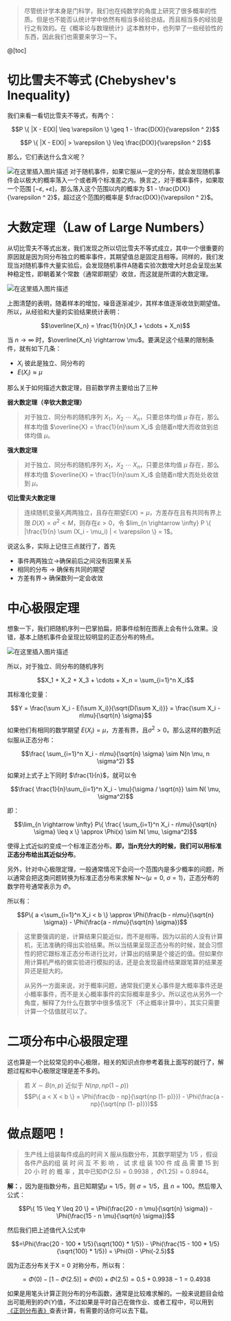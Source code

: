 > 尽管统计学本身是门科学，我们也在纯数学的角度上研究了很多概率的性质。但是也不能否认统计学中依然有相当多经验总结。而且相当多的经验是行之有效的。在《概率论与数理统计》这本教材中，也列举了一些经验性的东西，因此我们也需要来学习一下。


@[toc]

# 切比雪夫不等式 (Chebyshev's Inequality)

我们来看一看切比雪夫不等式，有两个：

$$P \{  |X - E(X)| \leq \varepsilon \} \geq 1 - \frac{D(X)}{\varepsilon ^ 2}$$

$$P \{  |X - E(X)| > \varepsilon \} \leq  \frac{D(X)}{\varepsilon ^ 2}$$

那么，它们表达什么含义呢？

![在这里插入图片描述](https://img-blog.csdnimg.cn/9702f000a66a41bcb1006ab7c5dca788.png?x-oss-process=image/watermark,type_ZmFuZ3poZW5naGVpdGk,shadow_10,text_aHR0cHM6Ly9ibG9nLmNzZG4ubmV0L3BvaXNvbmNocnk=,size_16,color_FFFFFF,t_70#pic_center)
对于随机事件，如果它服从一定的分布，就会发现随机事件会以极大的概率落入一个或者两个标准差之内。换言之，对于概率事件，如果取一个范围 $[-  \varepsilon, +  \varepsilon]$，那么落入这个范围以内的概率为 $1 - \frac{D(X)}{\varepsilon ^ 2}$，超过这个范围的概率是 $\frac{D(X)}{\varepsilon ^ 2}$。


# 大数定理（Law of Large Numbers）

从切比雪夫不等式出发，我们发现之所以切比雪夫不等式成立，其中一个很重要的原因就是因为同分布独立的概率事件，其期望值总是固定且相等。同样的，我们发现当对随机事件大量实验后，会发现随机事件A随着实验次数增大时总会呈现出某种稳定性，即朝着某个常数（通常即期望）收敛，而这就是所谓的大数定理。


![在这里插入图片描述](https://img-blog.csdnimg.cn/f9f20896de9d4b739e83a26afab6aefc.png?x-oss-process=image/watermark,type_ZmFuZ3poZW5naGVpdGk,shadow_10,text_aHR0cHM6Ly9ibG9nLmNzZG4ubmV0L3BvaXNvbmNocnk=,size_16,color_FFFFFF,t_70#pic_center)

上图清楚的表明，随着样本的增加，噪音逐渐减少，其样本值逐渐收敛到期望值。所以，从经验和大量的实验结果统计表明：

$$\overline{X_n} = \frac{1}{n}(X_1 + \cdots + X_n)$$

当 $n \rightarrow \infty$ 时，$\overline{X_n} \rightarrow \mu$。要满足这个结果的限制条件，就有如下几条：

* $X_i$ 彼此是独立、同分布的
* $E(X_i) \approx \mu$

那么关于如何描述大数定理，目前数学界主要给出了三种

**弱大数定理（辛钦大数定理）**
> 对于独立、同分布的随机序列 $X_1$，$X_2$ $\cdots$ $X_n$，只要总体均值 $\mu$ 存在，那么样本均值 $\overline{X} = \frac{1}{n}\sum X_i$ 会随着n增大而收敛到总体均值 $\mu$。

**强大数定理**
>对于独立、同分布的随机序列 $X_1$，$X_2$ $\cdots$ $X_n$，只要总体均值 $\mu$ 存在，那么样本均值 $\overline{X} = \frac{1}{n}\sum X_i$ 会随着n增大而处处收敛到 $\mu$。

**切比雪夫大数定理**
>连续随机变量$X_i$两两独立，且存在期望$E(X) = \mu$，方差存在且有共同有界上限 $D(X) = \sigma^2 < M$，则存在$\varepsilon > 0$，令 $lim_{n \rightarrow \infty} P \{  |\frac{1}{n} \sum (X_i - \mu_i) | < \varepsilon \} = 1$。

说这么多，实际上记住三点就行了，首先
* 事件两两独立$\rightarrow$确保前后之间没有因果关系
* 相同的分布 $\rightarrow$ 确保有共同的期望
* 方差有界$\rightarrow$ 确保数列一定会收敛

# 中心极限定理

想象一下，我们把随机序列一巴掌拍扁，把事件绘制在图表上会有什么效果。没错，基本上随机事件会呈现比较明显的正态分布的特点。

![在这里插入图片描述](https://img-blog.csdnimg.cn/fa7d1480637f45dd862bc195c17f967e.png?x-oss-process=image/watermark,type_ZmFuZ3poZW5naGVpdGk,shadow_10,text_aHR0cHM6Ly9ibG9nLmNzZG4ubmV0L3BvaXNvbmNocnk=,size_16,color_FFFFFF,t_70#pic_center)

所以，对于独立、同分布的随机序列

$$X_1 + X_2 + X_3 + \cdots + X_n =  \sum_{i=1}^n X_i$$

其标准化变量：

$$Y = \frac{\sum X_i - E(\sum X_i)}{\sqrt{D(\sum X_i)}} = \frac{\sum X_i - n\mu}{\sqrt{n} \sigma}$$

如果他们有相同的数学期望 $E(X_i) = \mu$，方差有界，且$\sigma^2 > 0$。那么这样的数列近似服从正态分布：

$$\frac{ \sum_{i=1}^n X_i - n\mu}{\sqrt{n} \sigma}  \sim  N(n \mu, n \sigma^2) $$

如果对上式子上下同时 $\frac{1}{n}$，就可以令 

$$\frac{ \frac{1}{n}\sum_{i=1}^n X_i - \mu}{\sigma / \sqrt{n}}  \sim  N( \mu, \sigma^2)$$

即：

$$\lim_{n \rightarrow \infty} P\{ \frac{ \sum_{i=1}^n X_i - n\mu}{\sqrt{n} \sigma} \leq x \} \approx \Phi(x) \sim N( \mu, \sigma^2)$$

使得上式近似的变成一个标准正态分布。**即，当n充分大的时候，我们可以用标准正态分布给出其近似分布**。

另外，针对中心极限定理，一般通常情况下会问一个范围内是多少概率的问题，所以通常会把这类问题转换为标准正态分布来求解 N～$(\mu = 0$, $\sigma = 1)$，正态分布的数学符号通常表示为  $\Phi$。

所以有：

$$P\{  a <\sum_{i=1}^n X_i  < b  \} \approx \Phi(\frac{b - n\mu}{\sqrt{n} \sigma}) - \Phi(\frac{a - n\mu}{\sqrt{n} \sigma})$$

> 这里要强调的是，计算结果只能近似，而不是相等。因为以前的人没有计算机，无法准确的得出实验结果。所以当结果呈现正态分布的时候，就会习惯性的把它跟标准正态分布进行比对，计算出的结果是个接近的值。但如果你用计算机严格的做实验进行模拟的话，还是会发现最终结果跟笔算的结果差异还是挺大的。
>   
> 从另外一方面来说，对于概率问题，通常我们更关心事件是大概率事件还是小概率事件，而不是关心概率事件的实际概率是多少。所以这也从另外一个角度，解释了为什么在数学中很多情况下（不止概率计算中），其实只需要计算一个估值就可以了。


# 二项分布中心极限定理

这也算是一个比较常见的中心极限，相关的知识点你参考着我上面写的就行了，解题过程和中心极限定理是差不多的。

> 若 $X \sim B(n, p)$ 近似于 $N(np, np(1-p))$
> $$P\{ a < X < b \} = \Phi(\frac{b - np}{\sqrt{np (1- p)}}) - \Phi(\frac{a - np}{\sqrt{np (1- p)}})$$

# 做点题吧！
> 生产线上组装每件成品的时间 X 服从指数分布，其数学期望为 1/5 ，假设各件产品的组 装 时 间 互 不 影 响 ， 试 求 组 装 100 件 成 品 需 要 15 到 20 小 时 的 概 率 ，其中已知$\Phi(2.5) = 0.9938$ ，$\Phi(1.25)=0.8944$。

**解：**，因为是指数分布，且已知期望$\mu = 1/5$，则 $\sigma = 1/5$，且 $n=100$。然后带入公式：

$$P\{ 15 \leq Y \leq 20 \} = \Phi(\frac{20 - n \mu}{\sqrt{n} \sigma}) - \Phi(\frac{15 - n \mu}{\sqrt{n} \sigma})$$

然后我们把上述值代入公式中

$$=\Phi(\frac{20 - 100 * 1/5}{\sqrt{100} * 1/5}) - \Phi(\frac{15 - 100 * 1/5}{\sqrt{100} * 1/5}) = \Phi(0) - \Phi(-2.5)$$

因为正态分布关于X = 0 对称分布，所以有：

$$=\Phi(0) - [1 - \Phi(2.5)] = \Phi(0) + \Phi(2.5) = 0.5 + 0.9938 -1 = 0.4938$$


如果是用笔头计算正则分布的分布函数，通常是比较难求解的。一般来说题目会给出可能用到的$\Phi(Y)$值，不过如果是平时自己在做作业、或者工程中，可以用到[《正则分布表》](https://download.csdn.net/download/poisonchry/20599009)查表计算，有需要的话你可以去下载。


